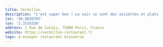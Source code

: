 ```yaml
---
title: Vermillon
description: "C'est super bon ! Le soir ce sont des assiettes et plats entre 7 et 18 € à partager."
lat: '48.8820765'
lon: '2.3316336'
address: 1 Rue de Calais, 75009 Paris, France
website: https://vermillon-restaurant.fr
tags: à-essayer restaurant brasserie
---
```

